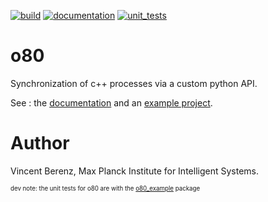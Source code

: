 [![build](https://raw.githubusercontent.com/MPI-IS-BambooAgent/sw_badges/master/badges/plans/o80/build.svg?sanitize=true)](url)
[![documentation](https://raw.githubusercontent.com/MPI-IS-BambooAgent/sw_badges/master/badges/plans/o80/doc.svg?sanitize=true)](url)
[![unit_tests](https://raw.githubusercontent.com/MPI-IS-BambooAgent/sw_badges/master/badges/plans/o80/unit%20tests.svg?sanitize=true)](url)

# o80
Synchronization of c++ processes via a custom python API.

See : the [documentation](https://intelligent-soft-robots.github.io/code_documentation/o80/docs/html/index.html) and an [example project](https://github.com/intelligent-soft-robots/o80_example).


# Author
Vincent Berenz, Max Planck Institute for Intelligent Systems.

<sup><sub>dev note: the unit tests for o80 are with the [o80_example]((https://github.com/intelligent-soft-robots/o80_example)) package
